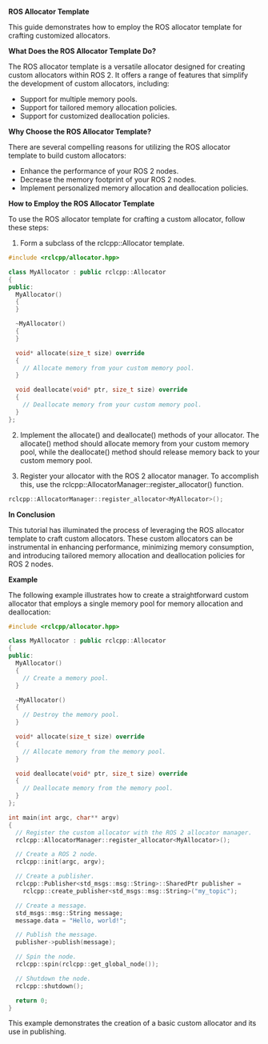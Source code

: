 **ROS Allocator Template**

This guide demonstrates how to employ the ROS allocator template for crafting customized allocators.

**What Does the ROS Allocator Template Do?**

The ROS allocator template is a versatile allocator designed for creating custom allocators within ROS 2. It offers a range of features that simplify the development of custom allocators, including:

- Support for multiple memory pools.
- Support for tailored memory allocation policies.
- Support for customized deallocation policies.

**Why Choose the ROS Allocator Template?**

There are several compelling reasons for utilizing the ROS allocator template to build custom allocators:

- Enhance the performance of your ROS 2 nodes.
- Decrease the memory footprint of your ROS 2 nodes.
- Implement personalized memory allocation and deallocation policies.

**How to Employ the ROS Allocator Template**

To use the ROS allocator template for crafting a custom allocator, follow these steps:

1. Form a subclass of the rclcpp::Allocator template.

```cpp
#include <rclcpp/allocator.hpp>

class MyAllocator : public rclcpp::Allocator
{
public:
  MyAllocator()
  {
  }

  ~MyAllocator()
  {
  }

  void* allocate(size_t size) override
  {
    // Allocate memory from your custom memory pool.
  }

  void deallocate(void* ptr, size_t size) override
  {
    // Deallocate memory from your custom memory pool.
  }
};
```

2. Implement the allocate() and deallocate() methods of your allocator. The allocate() method should allocate memory from your custom memory pool, while the deallocate() method should release memory back to your custom memory pool.

3. Register your allocator with the ROS 2 allocator manager. To accomplish this, use the rclcpp::AllocatorManager::register_allocator() function.

```cpp
rclcpp::AllocatorManager::register_allocator<MyAllocator>();
```

**In Conclusion**

This tutorial has illuminated the process of leveraging the ROS allocator template to craft custom allocators. These custom allocators can be instrumental in enhancing performance, minimizing memory consumption, and introducing tailored memory allocation and deallocation policies for ROS 2 nodes.

**Example**

The following example illustrates how to create a straightforward custom allocator that employs a single memory pool for memory allocation and deallocation:

```cpp
#include <rclcpp/allocator.hpp>

class MyAllocator : public rclcpp::Allocator
{
public:
  MyAllocator()
  {
    // Create a memory pool.
  }

  ~MyAllocator()
  {
    // Destroy the memory pool.
  }

  void* allocate(size_t size) override
  {
    // Allocate memory from the memory pool.
  }

  void deallocate(void* ptr, size_t size) override
  {
    // Deallocate memory from the memory pool.
  }
};

int main(int argc, char** argv)
{
  // Register the custom allocator with the ROS 2 allocator manager.
  rclcpp::AllocatorManager::register_allocator<MyAllocator>();

  // Create a ROS 2 node.
  rclcpp::init(argc, argv);

  // Create a publisher.
  rclcpp::Publisher<std_msgs::msg::String>::SharedPtr publisher =
    rclcpp::create_publisher<std_msgs::msg::String>("my_topic");

  // Create a message.
  std_msgs::msg::String message;
  message.data = "Hello, world!";

  // Publish the message.
  publisher->publish(message);

  // Spin the node.
  rclcpp::spin(rclcpp::get_global_node());

  // Shutdown the node.
  rclcpp::shutdown();

  return 0;
}
```

This example demonstrates the creation of a basic custom allocator and its use in publishing.
